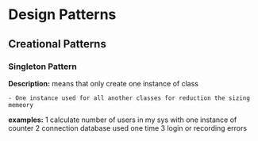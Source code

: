 # Design Patterns
## Creational Patterns
### Singleton Pattern

  **Description:** means that only create one instance of class

    - One instance used for all another classes for reduction the sizing memeory 
  **examples:** 
  1 calculate number of users in my sys with one instance of counter
  2 connection database used one time
  3 login or recording errors
  
